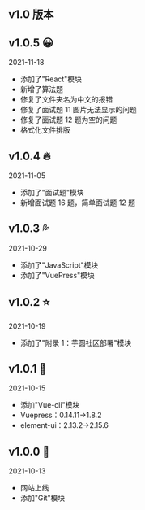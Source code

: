 ## v1.0 版本

## v1.0.5 :grinning:

<el-tag type="info">2021-11-18</el-tag>

- 添加了"React"模块
- 新增了算法题
- 修复了文件夹名为中文的报错
- 修复了面试题 11 图片无法显示的问题
- 修复了面试题 12 题为空的问题
- 格式化文件排版

## v1.0.4 :fire:

<el-tag type="info">2021-11-05</el-tag>

- 添加了"面试题"模块
- 新增面试题 16 题，简单面试题 12 题

## v1.0.3 :sweat_drops:

<el-tag type="info">2021-10-29</el-tag>

- 添加了"JavaScript"模块
- 添加了"VuePress"模块

## v1.0.2 :star:

<el-tag type="info">2021-10-19</el-tag>

- 添加了"附录 1：芋圆社区部署"模块

## v1.0.1 :clown_face:

<el-tag type="info">2021-10-15</el-tag>

- 添加"Vue-cli"模块
- Vuepress：0.14.11->1.8.2
- element-ui：2.13.2->2.15.6

## v1.0.0 :horse:

<el-tag type="info">2021-10-13</el-tag>

- 网站上线
- 添加"Git"模块
